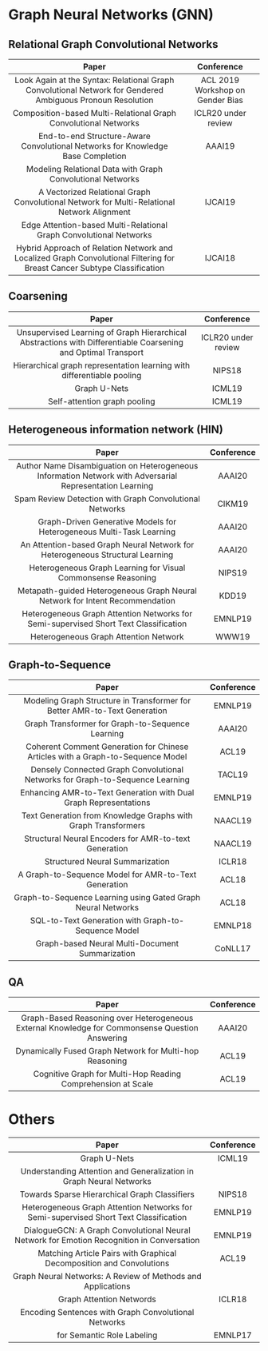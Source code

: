 # Graph Neural Networks (GNN)


## Relational Graph Convolutional Networks
| Paper | Conference |
| :---: | :---: |
|Look Again at the Syntax: Relational Graph Convolutional Network for Gendered Ambiguous Pronoun Resolution|ACL 2019 Workshop on Gender Bias|
| Composition-based Multi-Relational Graph Convolutional Networks| ICLR20 under review|
| End-to-end Structure-Aware Convolutional Networks for Knowledge Base Completion|AAAI19|
| Modeling Relational Data with Graph Convolutional Networks||
| A Vectorized Relational Graph Convolutional Network for Multi-Relational Network Alignment|IJCAI19|
| Edge Attention-based Multi-Relational Graph Convolutional Networks||
| Hybrid Approach of Relation Network and Localized Graph Convolutional Filtering for Breast Cancer Subtype Classification|IJCAI18|

## Coarsening
| Paper | Conference |
| :---: | :---: |
| Unsupervised Learning of Graph Hierarchical Abstractions with Differentiable Coarsening and Optimal Transport | ICLR20 under review |
| Hierarchical graph representation learning with differentiable pooling | NIPS18 |
| Graph U-Nets | ICML19 |
| Self-attention graph pooling | ICML19 |

## Heterogeneous information network (HIN)
| Paper | Conference |
| :---: | :---: |
|Author Name Disambiguation on Heterogeneous Information Network with Adversarial Representation Learning|AAAI20|
|Spam Review Detection with Graph Convolutional Networks|CIKM19|
|Graph-Driven Generative Models for Heterogeneous Multi-Task Learning|AAAI20|
|An Attention-based Graph Neural Network for Heterogeneous Structural Learning|AAAI20|
|Heterogeneous Graph Learning for Visual Commonsense Reasoning|NIPS19|
| Metapath-guided Heterogeneous Graph Neural Network for Intent Recommendation  | KDD19 |
| Heterogeneous Graph Attention Networks for Semi-supervised Short Text Classification|EMNLP19|
| Heterogeneous Graph Attention Network | WWW19 |


## Graph-to-Sequence
| Paper | Conference |
| :---: | :---: |
| Modeling Graph Structure in Transformer for Better AMR-to-Text Generation | EMNLP19 |
| Graph Transformer for Graph-to-Sequence Learning | AAAI20 |
| Coherent Comment Generation for Chinese Articles with a Graph-to-Sequence Model | ACL19 |
| Densely Connected Graph Convolutional Networks for Graph-to-Sequence Learning | TACL19 |
| Enhancing AMR-to-Text Generation with Dual Graph Representations | EMNLP19 |
| Text Generation from Knowledge Graphs with Graph Transformers | NAACL19 |
| Structural Neural Encoders for AMR-to-text Generation | NAACL19 |
| Structured Neural Summarization | ICLR18 |
| A Graph-to-Sequence Model for AMR-to-Text Generation | ACL18 |
| Graph-to-Sequence Learning using Gated Graph Neural Networks | ACL18 |
| SQL-to-Text Generation with Graph-to-Sequence Model | EMNLP18 |
| Graph-based Neural Multi-Document Summarization | CoNLL17 |

## QA
| Paper | Conference |
| :---: | :---: |
|Graph-Based Reasoning over Heterogeneous External Knowledge for Commonsense Question Answering|AAAI20|
| Dynamically Fused Graph Network for Multi-hop Reasoning|ACL19|
| Cognitive Graph for Multi-Hop Reading Comprehension at Scale |ACL19|

# Others
| Paper | Conference |
| :---: | :---: |
| Graph U-Nets|ICML19|
| Understanding Attention and Generalization in Graph Neural Networks | |
| Towards Sparse Hierarchical Graph Classifiers | NIPS18 |
| Heterogeneous Graph Attention Networks for Semi-supervised Short Text Classification|EMNLP19|
| DialogueGCN: A Graph Convolutional Neural Network for Emotion Recognition in Conversation | EMNLP19 |
| Matching Article Pairs with Graphical Decomposition and Convolutions | ACL19 |
| Graph Neural Networks: A Review of Methods and Applications ||
| Graph Attention Networds|ICLR18|
|Encoding Sentences with Graph Convolutional Networks
for Semantic Role Labeling|EMNLP17|



